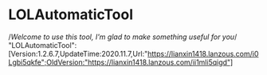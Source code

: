 # LOLAutomaticTool
/*Welcome to use this tool, I'm glad to make something useful for you*/
"LOLAutomaticTool":[Version:1.2.6.7,UpdateTime:2020.11.7,Url:"https://lianxin1418.lanzous.com/i0Lgbi5qkfe";OldVersion:"https://lianxin1418.lanzous.com/ii1mli5qigd"]
